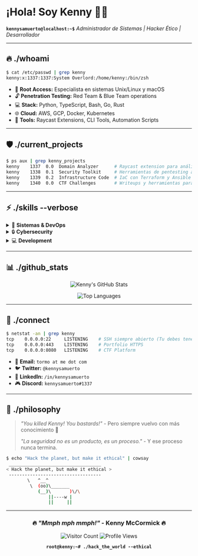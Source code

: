 # ¡Hola! Soy Kenny 🧡💀


**`kennysamuerto@localhost:~$`** *Administrador de Sistemas | Hacker Ético | Desarrollador*

---

## 🔥 ./whoami

```bash
$ cat /etc/passwd | grep kenny
kenny:x:1337:1337:System Overlord:/home/kenny:/bin/zsh
```

- 🎯 **Root Access:** Especialista en sistemas Unix/Linux y macOS
- 🔓 **Penetration Testing:** Red Team & Blue Team operations
- 💻 **Stack:** Python, TypeScript, Bash, Go, Rust
- 🌐 **Cloud:** AWS, GCP, Docker, Kubernetes
- 🔧 **Tools:** Raycast Extensions, CLI Tools, Automation Scripts

---

## 🛡️ ./current_projects

```bash
$ ps aux | grep kenny_projects
kenny    1337  0.0  Domain Analyzer      # Raycast extension para análisis completo de dominios
kenny    1338  0.1  Security Toolkit     # Herramientas de pentesting automatizadas  
kenny    1339  0.2  Infrastructure Code  # IaC con Terraform y Ansible
kenny    1340  0.0  CTF Challenges       # Writeups y herramientas para CTFs
```

---

## ⚡ ./skills --verbose

<details>
<summary>🐧 <strong>Sistemas & DevOps</strong></summary>

```yaml
Operating_Systems:
  - name: "Linux"
    expertise: "Advanced"
    distros: ["Ubuntu", "CentOS", "Kali", "Arch"]
  - name: "macOS" 
    expertise: "Advanced"
    focus: "Development & Security"
  - name: "Windows"
    expertise: "Intermediate"
    focus: "AD & Security"

Infrastructure:
  - Docker & Kubernetes
  - AWS/GCP Cloud Architecture  
  - Terraform & Ansible
  - CI/CD Pipelines
  - Monitoring (Prometheus, Grafana)
```
</details>

<details>
<summary>🔒 <strong>Cybersecurity</strong></summary>

```yaml
Offensive_Security:
  - Penetration Testing
  - Web Application Security
  - Network Security Assessment
  - Social Engineering
  - OSINT Gathering

Defensive_Security:
  - Incident Response
  - Log Analysis (SIEM)
  - Threat Hunting
  - Vulnerability Management
  - Security Automation
```
</details>

<details>
<summary>💻 <strong>Development</strong></summary>

```yaml
Languages:
  - Python: "⭐⭐⭐⭐⭐"
  - TypeScript/JavaScript: "⭐⭐⭐⭐⭐"
  - Bash/Zsh: "⭐⭐⭐⭐⭐"
  - Go: "⭐⭐⭐⭐"
  - Rust: "⭐⭐⭐"

Frameworks:
  - React/Next.js
  - FastAPI/Flask
  - Express.js
  - Raycast Extensions
```
</details>

---

## 📊 ./github_stats

<div align="center">

![Kenny's GitHub Stats](https://github-readme-stats.vercel.app/api?username=kennysamuerto&show_icons=true&theme=dark&hide_border=true&bg_color=0d1117&title_color=f39c12&icon_color=f39c12&text_color=ffffff)

![Top Languages](https://github-readme-stats.vercel.app/api/top-langs/?username=kennysamuerto&layout=compact&theme=dark&hide_border=true&bg_color=0d1117&title_color=f39c12&text_color=ffffff)

</div>

---

## 🔗 ./connect

```bash
$ netstat -an | grep kenny
tcp    0.0.0.0:22     LISTENING    # SSH siempre abierto (Tu debes tenerlo cerrado)
tcp    0.0.0.0:443    LISTENING    # Portfolio HTTPS
tcp    0.0.0.0:8080   LISTENING    # CTF Platform
```

- 📧 **Email:** `tormo at me dot com`
- 🐦 **Twitter:** `@kennysamuerto`
- 💼 **LinkedIn:** `/in/kennysamuerto`
- 🎮 **Discord:** `kennysamuerto#1337`

---

## 💭 ./philosophy

> *"You killed Kenny! You bastards!"* - Pero siempre vuelvo con más conocimiento 🧡
> 
> *"La seguridad no es un producto, es un proceso."* - Y ese proceso nunca termina.

```bash
$ echo "Hack the planet, but make it ethical" | cowsay
 ___________________________________
< Hack the planet, but make it ethical >
 -----------------------------------
        \   ^__^
         \  (oo)\_______
            (__)\       )\/\
                ||----w |
                ||     ||
```

---

<div align="center">
  
### 🔥 *"Mmph mph mmph!"* - Kenny McCormick 🔥

![Visitor Count](https://visitor-badge.laobi.icu/badge?page_id=kennysamuerto.kennysamuerto)
![Profile Views](https://komarev.com/ghpvc/?username=kennysamuerto&color=orange&style=flat)

**`root@kenny:~# ./hack_the_world --ethical`**

</div> 
